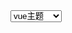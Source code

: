 <!-- * [En](/)
* [中文](/zh-cn/)-->

<!--
- Translations
  - [:uk: English](/)
  - [:cn: 中文](/zh-cn/)
  - [:de: Deutsch](/de-de/)
  - [:es: Spanish](/es/)
  - [:ru: Russian](/ru-ru/) 


* [LeetCode Cookbook](https://books.halfrost.com/leetcode/)
* [算法小抄](https://labuladong.github.io/algo/)
-->

<select class="theme-container">
    <option value="vue">vue主题</option>
    <option value="dark">黑夜主题</option>
    <option value="buble">buble主题</option>
</select>